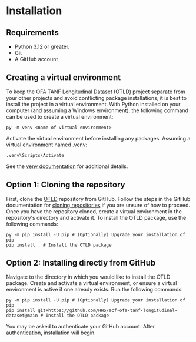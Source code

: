 # Installation

## Requirements

- Python 3.12 or greater.
- Git
- A GitHub account

## Creating a virtual environment

To keep the OFA TANF Longitudinal Dataset (OTLD) project separate from your other projects and avoid conflicting package installations, it is best to install the project in a virtual environment. With Python installed on your computer (and assuming a Windows environment), the following command can be used to create a virtual environment:

`py -m venv <name of virtual environment>`

Activate the virtual environment before installing any packages. Assuming a virtual environment named .venv:

`.venv\Scripts\Activate`

See the [venv documentation](https://docs.python.org/3/library/venv.html) for additional details.

## Option 1: Cloning the repository

First, clone the [OTLD](https://github.com/HHS/acf-ofa-tanf-longitudinal-dataset) repository from GitHub. Follow the steps in the GitHub documentation for [cloning repositories](https://docs.github.com/en/repositories/creating-and-managing-repositories/cloning-a-repository) if you are unsure of how to proceed. Once you have the repository cloned, create a virtual environment in the repository's directory and activate it. To install the OTLD package, use the following commands:

```
py -m pip install -U pip # (Optionally) Upgrade your installation of pip
pip install . # Install the OTLD package 
```

## Option 2: Installing directly from GitHub

Navigate to the directory in which you would like to install the OTLD package. Create and activate a virtual environment, or ensure a virtual environment is active if one already exists. Run the following commands:

```
py -m pip install -U pip # (Optionally) Upgrade your installation of pip
pip install git+https://github.com/HHS/acf-ofa-tanf-longitudinal-dataset@main # Install the OTLD package
```

You may be asked to authenticate your GitHub account. After authentication, installation will begin.